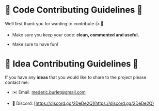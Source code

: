 # :izakaya_lantern: Code Contributing Guidelines :izakaya_lantern:

Well first thank you for wanting to contribute :+1: :tada:

 - Make sure you keep your code: **clean, commented and useful.**

 - Make sure to have fun!

# :izakaya_lantern: Idea Contributing Guidelines :izakaya_lantern:

If you have any **ideas** that you would like to share to the project please contact me:

 - :envelope: Email: [mederic.burlet@gmail.com](mederic.burlet@gmail.com)
 
 - :mount_fuji: Discord: [https://discord.gg/2DeDe2Q](https://discord.gg/2DeDe2Q)
